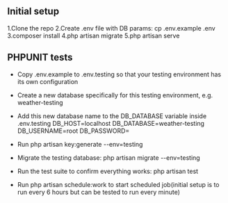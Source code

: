 ## Initial setup

1.Clone the repo
2.Create .env file with DB params: cp .env.example .env
3.composer install
4.php artisan migrate
5.php artisan serve


## PHPUNIT tests

- Copy .env.example to .env.testing so that your testing environment has its own configuration
- Create a new database specifically for this testing environment, e.g. weather-testing
- Add this new database name to the DB_DATABASE variable inside .env.testing
DB_HOST=localhost
DB_DATABASE=weather-testing
DB_USERNAME=root
DB_PASSWORD=

- Run php artisan key:generate --env=testing
- Migrate the testing database: php artisan migrate --env=testing
- Run the test suite to confirm everything works: php artisan test
- Run php artisan schedule:work to start scheduled job(initial setup is to run every 6 hours but can be tested to run every minute) 

